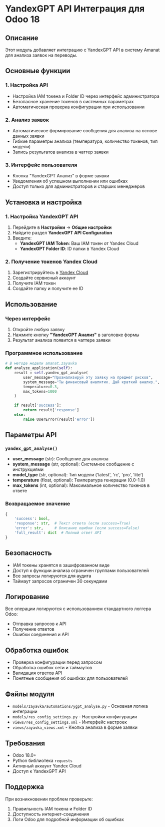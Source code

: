 # YandexGPT API Интеграция для Odoo 18

## Описание

Этот модуль добавляет интеграцию с YandexGPT API в систему Amanat для анализа заявок на переводы.

## Основные функции

### 1. Настройка API
- Настройка IAM токена и Folder ID через интерфейс администратора
- Безопасное хранение токенов в системных параметрах
- Автоматическая проверка конфигурации при использовании

### 2. Анализ заявок
- Автоматическое формирование сообщения для анализа на основе данных заявки
- Гибкие параметры анализа (температура, количество токенов, тип модели)
- Запись результатов анализа в чаттер заявки

### 3. Интерфейс пользователя
- Кнопка "YandexGPT Анализ" в форме заявки
- Уведомления об успешном выполнении или ошибках
- Доступ только для администраторов и старших менеджеров

## Установка и настройка

### 1. Настройка YandexGPT API

1. Перейдите в **Настройки** → **Общие настройки**
2. Найдите раздел **YandexGPT API Configuration**
3. Введите:
   - **YandexGPT IAM Token**: Ваш IAM токен от Yandex Cloud
   - **YandexGPT Folder ID**: ID папки в Yandex Cloud

### 2. Получение токенов Yandex Cloud

1. Зарегистрируйтесь в [Yandex Cloud](https://cloud.yandex.ru/)
2. Создайте сервисный аккаунт
3. Получите IAM токен
4. Создайте папку и получите ее ID

## Использование

### Через интерфейс
1. Откройте любую заявку
2. Нажмите кнопку **"YandexGPT Анализ"** в заголовке формы
3. Результат анализа появится в чаттере заявки

### Программное использование

```python
# В методе модели amanat.zayavka
def analyze_application(self):
    result = self.yandex_gpt_analyse(
        user_message="Проанализируй эту заявку на предмет рисков",
        system_message="Ты финансовый аналитик. Дай краткий анализ.",
        temperature=0.3,
        max_tokens=1000
    )
    
    if result['success']:
        return result['response']
    else:
        raise UserError(result['error'])
```

## Параметры API

### `yandex_gpt_analyse()`

- **user_message** (str): Сообщение для анализа
- **system_message** (str, optional): Системное сообщение с инструкциями
- **model_type** (str, optional): Тип модели ('latest', 'rc', 'pro', 'lite')
- **temperature** (float, optional): Температура генерации (0.0-1.0)
- **max_tokens** (int, optional): Максимальное количество токенов в ответе

### Возвращаемое значение

```python
{
    'success': bool,
    'response': str,  # Текст ответа (если success=True)
    'error': str,     # Описание ошибки (если success=False)
    'full_result': dict  # Полный ответ API
}
```

## Безопасность

- IAM токены хранятся в зашифрованном виде
- Доступ к функции анализа ограничен группами пользователей
- Все запросы логируются для аудита
- Таймаут запросов ограничен 30 секундами

## Логирование

Все операции логируются с использованием стандартного логгера Odoo:
- Отправка запросов к API
- Получение ответов
- Ошибки соединения и API

## Обработка ошибок

- Проверка конфигурации перед запросом
- Обработка ошибок сети и таймаутов
- Валидация ответов API
- Понятные сообщения об ошибках для пользователей

## Файлы модуля

- `models/zayavka/automations/ygpt_analyse.py` - Основная логика интеграции
- `models/res_config_settings.py` - Настройки конфигурации
- `views/res_config_settings.xml` - Интерфейс настроек
- `views/zayavka_views.xml` - Кнопка анализа в форме заявки

## Требования

- Odoo 18.0+
- Python библиотека `requests`
- Активный аккаунт Yandex Cloud
- Доступ к YandexGPT API

## Поддержка

При возникновении проблем проверьте:
1. Правильность IAM токена и Folder ID
2. Доступность интернет-соединения
3. Логи Odoo для подробной информации об ошибках
